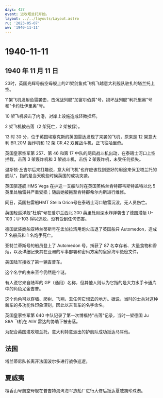 ```yaml
---
days: 437
event: 进攻塔兰托开始。
layout: ../../layouts/Layout.astro
ru: '2023-05-07'
ww: '1940-11-11'
---
```


# 1940-11-11

## 1940 年 11 月 11 日

23时，英国光辉号航空母舰上的21架剑鱼式飞机飞越意大利舰队驻扎的塔兰托上空。

11架飞机发射鱼雷袭击，击沉战列舰"加富尔伯爵"号，损坏战列舰"利托里奥"号和"卡约杜伊里奥"号。

10 架飞机袭击了内港，对岸上设施造成轻微损坏。

2 架飞机被击落（2 架死亡，2 架被俘）。

13 时 30 分，位于英国埃塞克斯的英国雷达发现了来袭的飞机，原来是 12
架意大利 BR.20M 轰炸机和 12 架 CR.42 双翼战斗机，正飞往哈里奇。

英国皇家空军第 257、第 46 和第 17
中队的飓风战斗机出动，在泰晤士河口上空拦截，击落 3 架轰炸机和 3
架战斗机，击伤 2 架轰炸机，未受任何损失。

温斯顿·丘吉尔后来打趣说，意大利飞机"也许应该找到更好的用途来保卫塔兰托的舰队"，指的是当天晚些时候英国的成功突袭。

英国驱逐舰 HMS Vega 在护送一支船队时在英国英格兰肯特郡韦斯特盖特以北 5
英里处触雷并严重受损；随后她被拖至肯特郡希尔内斯进行维修。

同日，英国扫雷船HMT Stella Orion号在泰晤士河口触雷沉没，无人员伤亡。

英国轻巡洋舰"杜鹃"号在爱尔兰西北 200 英里处用深水炸弹袭击了德国潜艇
U-103；U-103 得以逃脱，没有受到任何伤害。

德国武装商船亚特兰蒂斯号在孟加拉湾用炮火击退了英国船只 Automedon，造成 7
名船员和 1 名炮手死亡。

亚特兰蒂斯号的船员登上了 Automedon 号，捕获了 87
名幸存者、大量食物和香烟，以及详细记录其在亚洲的军事部署和密码方案的皇家海军绝密文件。

美国陆军接收了第一辆吉普车。

这个名字的由来至今仍然是个谜。

有人说它来自陆军的
GP（通用）名称，但其他人则认为它指的是大力水手卡通片中的角色尤金吉普。

这个角色可以穿墙、爬树、飞翔，去任何它想去的地方。据说，当时的士兵对这种新车的多功能性印象深刻，因此以吉普车的名字命名。

英国皇家空军第 640 中队记录了第一次博福特"击落"记录，当时一架德国 Ju 88A
飞机在 AIIV 雷达的协助下被击落。

为配合英国进攻塔兰托，意大利特意派出的护航队成功抵达马耳他。

## 法国

塔兰蒂尼队长离开法国波尔多进行战争巡逻。

## 夏威夷

檀香山号航空母舰在普吉特海湾海军造船厂进行大修后抵达夏威夷珍珠港。